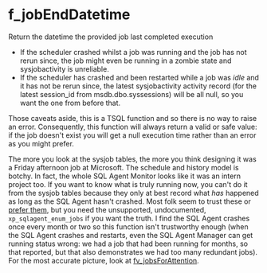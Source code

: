 # f_jobEndDatetime
Return the datetime the provided job last completed execution

* If the scheduler crashed whilst a job was running and the job has not rerun since, the job might even be running in a zombie state and sysjobactivity is unreliable.
* If the scheduler has crashed and been restarted while a job was _idle_ and it has not be rerun since, the latest sysjobactivity activity record (for the latest session_id from msdb.dbo.syssessions) will be all null, so you want the one from before that.

Those caveats aside, this is a TSQL function and so there is no way to raise an error.  Consequently, this function will always return a valid or safe value: if the job doesn't exist you will get a null execution time rather than an error as you might prefer.

The more you look at the sysjob tables, the more you think designing it was a Friday afternoon job at Microsoft.  The schedule and history model is botchy. In fact, the whole SQL Agent Monitor looks like it was an intern project too.  If you want to know what is truly running now, you can't do it from the sysjob tables because they only at best record what _has_ happened as long as the SQL Agent hasn't crashed.  Most folk seem to trust these or [prefer them](https://am2.co/2016/02/xp_sqlagent_enum_jobs_alt/), but you need the unsupported, undocumented, `xp_sqlagent_enum_jobs` if you want the truth.  I find the SQL Agent crashes once every month or two so this function isn't trustworthy enough (when the SQL Agent crashes and restarts, even the SQL Agent Manager can get running status wrong: we had a job that had been running for months, so that reported, but that also demonstrates we had too many redundant jobs).  For the most accurate picture, look at [fv_jobsForAttention](https://github.com/iywsdrdiy/fv_jobsForAttention).


